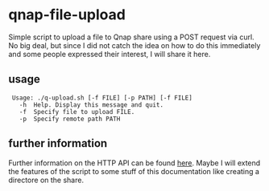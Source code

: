 # qnap-file-upload
Simple script to upload a file to Qnap share using a POST request via curl. No big deal, but since I did not catch the idea on how to do this immediately and some people expressed their interest, I will share it here.

## usage

```
 Usage: ./q-upload.sh [-f FILE] [-p PATH] [-f FILE]
   -h  Help. Display this message and quit.
   -f  Specify file to upload FILE.
   -p  Specify remote path PATH
 ```

## further information

Further information on the HTTP API can be found [here](http://download.qnap.com/dev/QNAP_QTS_File_Station_API_v4.1.pdf). Maybe I will extend the features of the script to some stuff of this documentation like creating a directore on the share.
